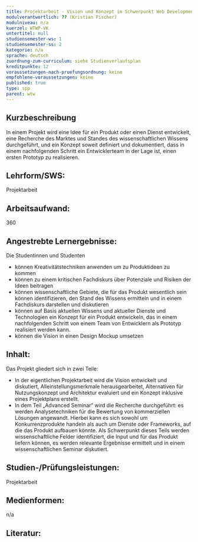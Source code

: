```yaml
---
title: Projektarbeit - Vision und Konzept im Schwerpunkt Web Development
modulverantwortlich: ?? (Kristian Fischer)
modulniveau: n/a
kuerzel: WTWP-VK
untertitel: null
studiensemester-ws: 1
studiensemester-ss: 2
kategorie: n/a
sprache: deutsch
zuordnung-zum-curriculum: siehe Studienverlaufsplan
kreditpunkte: 12
voraussetzungen-nach-pruefungsordnung: keine
empfohlene-voraussetzungen: keine
published: true
type: spp
parent: wtw
---
```


## Kurzbeschreibung
In einem Projekt wird eine Idee für ein Produkt oder einen Dienst entwickelt, eine Recherche des Marktes und Standes des wissenschaftlichen Wissens durchgeführt, und ein Konzept soweit definiert und dokumentiert, dass in einem nachfolgenden Schritt ein Entwicklerteam in der Lage ist, einen ersten Prototyp zu realisieren.

## Lehrform/SWS: 
Projektarbeit

## Arbeitsaufwand: 
360

## Angestrebte Lernergebnisse:
Die Studentinnen und Studenten
- können Kreativitätstechniken anwenden um zu Produktideen zu kommen
- können zu einem kritischen Fachdiskurs über Potenziale und Risiken der Ideen beitragen
- können wissenschaftliche Gebiete, die für das Produkt wesentlich sein können identifizieren, den Stand des Wissens ermitteln und in einem Fachdiskurs darstellen und diskutieren
- können auf Basis aktuellen Wissens und aktueller Dienste und Technologien ein Konzept für ein Produkt entwickeln, das in einem nachfolgenden Schritt von einem Team von Entwicklern als Prototyp realisiert werden kann.
- können die Vision in einen Design Mockup umsetzen

## Inhalt:
Das Projekt gliedert sich in zwei Teile:
- In der eigentlichen Projektarbeit wird die Vision entwickelt und diskutiert, Alleinstellungsmerkmale herausgearbeitet, Alternativen für Nutzungskonzept und Architektur evaluiert und ein Konzept inklusive eines Projektplans erstellt.
- In dem Teil „Advanced Seminar“ wird die Recherche durchgeführt: es werden Analysetechniken für die Bewertung von kommerziellen Lösungen angewandt. Hierbei kann es sich sowohl um Konkurrenzprodukte handeln als auch um Dienste oder Frameworks, auf die das Produkt aufbauen könnte.  Als Schwerpunkt dieses Teils werden wissenschaftliche Felder identifiziert, die Input und für das Produkt liefern können, es werden relevante Ergebnisse ermittelt und in einem wissenschaftlichen Seminar diskutiert.

## Studien-/Prüfungsleistungen:
Projektarbeit

## Medienformen:
n/a

## Literatur:

